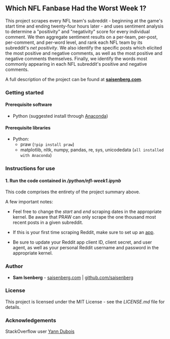 
## Which NFL Fanbase Had the Worst Week 1?

This project scrapes every NFL team's subreddit - beginning at the game's start time and ending twenty-four hours later - and uses sentiment analysis to determine a "positivity" and "negativity" score for every individual comment. We then aggregate sentiment results on a per-team, per-post, per-comment, and per-word level, and rank each NFL team by its subreddit's *net positivity*. We also identify the specific posts which elicited the most positive and negative comments, as well as the most positive and negative comments themselves. Finally, we identify the words most commonly appearing in each NFL subreddit's positive and negative comments.

A full description of the project can be found at [**saisenberg.com**](https://saisenberg.com/projects/nfl-week1.html).

### Getting started

#### Prerequisite software

* Python (suggested install through [Anaconda](https://www.anaconda.com/download/))

#### Prerequisite libraries

* Python:
    - praw (```!pip install praw```)
    - matplotlib, nltk, numpy, pandas, re, sys, unicodedata (```all installed with Anaconda```)
    
### Instructions for use

#### 1. Run the code contained in */python/nfl-week1.ipynb*

This code comprises the entirety of the project summary above.

A few important notes:

* Feel free to change the *start* and *end* scraping dates in the appropriate kernel. Be aware that PRAW can only scrape the one thousand most recent posts in a given subreddit.

* If this is your first time scraping Reddit, make sure to set up an [app](https://www.reddit.com/prefs/apps).

* Be sure to update your Reddit app client ID, client secret, and user agent, as well as your personal Reddit username and password in the appropriate kernel.

### Author

* **Sam Isenberg** - [saisenberg.com](https://saisenberg.com) | [github.com/saisenberg](https://github.com/saisenberg)


### License

This project is licensed under the MIT License - see the *LICENSE.md* file for details.

### Acknowledgements

StackOverflow user [Yann Dubois](https://stackoverflow.com/questions/43018030/replace-appostrophe-short-words-in-python/47091370#47091370)
